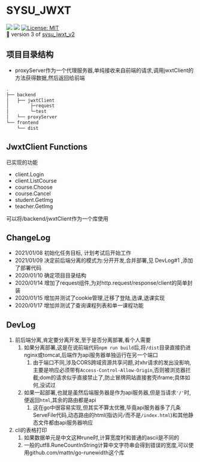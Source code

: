 # SYSU_JWXT
![](https://img.shields.io/badge/sysu_jwxt-v3.0.1-519dd9.svg) ![](https://img.shields.io/badge/language-Golang-blue.svg) [![License: MIT](https://img.shields.io/badge/License-MIT-yellow.svg)](https://opensource.org/licenses/MIT)   
:rocket: version 3 of [sysu_jwxt_v2](https://github.com/liwm29/sysu_jwxt_v2) 
<!-- ## TODO
从v2到现在,学到了更多的技术,因此打算升级v2,要做的事情:
- 前后端分离,后端仅作为api服务器
  - 可能涉及跨域的问题
- 前端界面重写,打算基于vue-el-admin二次开发照猫画虎一下
- 单例模式修改为支持多用户登陆
  - 加入cookie/session,支持多客户端
- 后端重构一下代码,整合一下基于sysu.edu.cn/jwxt登陆和基于portal.sysu.edu.cn的webvpn登陆
  - 此前由于jwxt对外网开发,不再需要通过portal跳转webvpn登陆,便丢弃了portal
- 加入mock用户,用于测试,不必真的登陆jwxt
- 教师照片的加载问题,应该改为在可视区域时自动加载,而不是hover()时 -->

## 项目目录结构
- proxyServer作为一个代理服务器,单纯接收来自前端的请求,调用jwxtClient的方法获得数据,然后返回给前端
```sh
.
├── backend
│   ├── jwxtClient
│        ├─request
│        └─test
│   └── proxyServer
└── frontend
    └── dist
```

## JwxtClient Functions
已实现的功能
- client.Login
- client.ListCourse
- course.Choose
- course.Cancel
- student.GetImg
- teacher.GetImg

可以将/backend/jwxtClient作为一个库使用
<!-- 
## 待决
1. 自己封装的httpClient,到底是应该嵌入http.Client还是组合?
   1. 目前是用组合,否则的话无法定义同名函数
2. Do()的返回值是用httpResp还是直接[]byte?
3. 某些地方应该使用接口吗? 比如req.Do(interface?),否则得传值c.HttpClient
4. 测试在test文件夹,应该用标准的go test,但是似乎go test无法得到用户输入,猜测是go test不用stdin,stdout,有时间再看看,目前直接改成main文件运行 -->

## ChangeLog
- 2021/01/08 初始化任务目标, 计划考试后开始工作
- 2021/01/09 决定前后端分离的模式为:分开开发,合并部署,见 DevLog#1 ,添加了部署代码
- 2020/01/10 确定项目目录结构
- 2020/01/14 增加了request组件,为对http.request/response/client的简单封装
- 2020/01/15 增加并测试了cookie管理,迁移了登陆,选课,退课实现
- 2020/01/17 增加并测试了查询课程列表和单一课程功能

## DevLog
1. 前后端分离,肯定要分离开发,至于是否分离部署,看个人需要
   1. 如果分离部署,这是在说前端代码`npm run build`后,将`/dist`目录直接扔进nginx或tomcat,后端作为api服务器单独运行在另一个端口
      1. 由于端口不同,涉及CORS跨域资源共享问题,对xhr请求的发出没影响,主要是响应必须带有`Access-Control-Allow-Origin`,否则被浏览器拦截;dom的请求似乎直接禁止了,防止冒牌网站直接套壳iframe;具体如何,没试过
   2. 如果一起部署,也就是虽然后端服务器是作为api服务器,但是当请求`'/'`时,便返回`html`,其余的路由都是api
      1. 这在go中很容易实现,但其实不算太优雅,毕竟api服务器多了几条ServeFile代码,动态路由的html(指访问`/`而不是`/index.html`)和其他静态文件都由api服务器响应
2. cli的表格打印
   1. 如果数据单元是中文这种rune时,计算宽度时和普通的ascii是不同的
   2. 一般的utf8.RuneCountInString计算中文字符串会得到错误的宽度,可以使用github.com/mattn/go-runewidth这个库